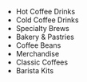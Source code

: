 - Hot Coffee Drinks
- Cold Coffee Drinks
- Specialty Brews
- Bakery & Pastries
- Coffee Beans
- Merchandise
- Classic Coffees 
- Barista Kits